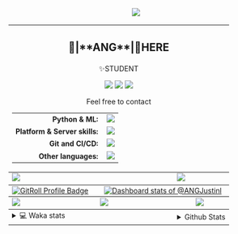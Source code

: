 <link rel="stylesheet" href="table{table-layout:fixed;word-break:break-all;}">

<p align="center">
  <picture>
    <img src="https://readme-typing-svg.herokuapp.com?size=25&duration=2500&color=8C43EA&vCenter=true&width=200&height=40&lines=%F0%9F%8C%B1ANGJustinl%F0%9F%8C%B1+!" />
  </picture>
</p>


<table align="center">
  <td colspan="6">
    <h2><p align="center">🥛|**ANG**|🥛HERE</h2>
    <p align="center">✨STUDENT</p>
    <p align="center">
    <a href="mailto:ANGJustinl@gmail.com"><img src="https://img.shields.io/badge/Email-ANGJustinl@gmail.com-6A5ACD?style=flat-square&logoColor=fff" /></a>
    <a href="https://ANGForever.top"><img src="https://img.shields.io/badge/Website-ANGForever.top-3A2ALD?style=flat-square&logoColor=fff" /></a>
    <a href="https://www.angforever.top"><img src="https://img.shields.io/badge/AboutMe-ANGJustinl-12224D?style=flat-square&logoColor=fff" /></a>
    </p>
    <div align="center">
      <p>Feel free to contact</p>
        <table>
          <tbody>
            <tr>
              <td align="right" style="padding-right: 10px;"><strong>Python & ML:</strong></td>
              <td>
                <img src="https://skillicons.dev/icons?perline=15&i=python,pytorch,fastapi" />
              </td>
            </tr>
            <tr>
              <td align="right" style="padding-right: 10px;"><strong>Platform & Server skills:</strong></td>
              <td>
                <img src="https://skillicons.dev/icons?perline=15&i=windows,debian,vscode,docker,nginx" />
              </td>
            </tr>
            <tr>
              <td align="right" style="padding-right: 10px;"><strong>Git and CI/CD:</strong></td>
              <td>
                <img src="https://skillicons.dev/icons?perline=15&i=github,githubactions,md" />
              </td>
            </tr>
            <tr>
              <td align="right" style="padding-right: 10px;"><strong>Other languages:</strong></td>
              <td>
                <img src="https://skillicons.dev/icons?perline=15&i=html,go,ros,lua,c,latex,bash" />
              </td>
            </tr>
          </tbody>
        </table>
    </div>
<tbody>
  <tr style="vertical-align: top;">
    <td colspan="3"><a href="https://github.com/anuraghazra/github-readme-stats">
      <picture>
        <source media="(prefers-color-scheme: dark)" srcset="https://github-readme-stats.vercel.app/api?username=ANGJustinl&theme=dark&count_private=true&show_icons=true&hide_border=true&bg_color=0000">
        <img height="100%" src="https://github-readme-stats.vercel.app/api?username=ANGJustinl&count_private=true&count_private=true&show_icons=true&hide_border=true&bg_color=0000&format=long" />
      </picture>
    </a></td>
    <td colspan="3"><a href="https://github.com/denvercoder1/github-readme-streak-stats">
      <picture>
        <source media="(prefers-color-scheme: dark)" srcset="https://github-readme-streak-stat-eight.vercel.app/?user=angjustinl&theme=dark&mode=weekly&theme=dark&hide_border=true&background=0000">
        <img height="100%" src="https://github-readme-streak-stat-eight.vercel.app/?user=angjustinl&mode=weekly&hide_border=true&background=0000" />
      </picture>
    </a></td>
  </tr>
</tbody>
<tbody>
 <tr style="vertical-align: top;"> 
   <td colspan="2" style="width: 40%;">
      <a href="https://gitroll.io/profile/uZrqY7KVgYaX4EGtZQSpKAcaT1k52" target="_blank">
        <picture>
          <source media="(prefers-color-scheme: dark)" srcset="https://gitroll.io/api/badges/profiles/v1/uZrqY7KVgYaX4EGtZQSpKAcaT1k52?theme=dark" />
          <img src="https://gitroll.io/api/badges/profiles/v1/uZrqY7KVgYaX4EGtZQSpKAcaT1k52?theme=light" alt="GitRoll Profile Badge" style="width: 100%; height: auto;"/>
        </picture>
      </a>
  </td>

  <td colspan="3" style="width: 60%;">
      <a href="https://next.ossinsight.io/widgets/official/compose-user-dashboard-stats?user_id=96008766" target="_blank" style="display: block" align="center">
        <picture>
          <source media="(prefers-color-scheme: dark)" srcset="https://next.ossinsight.io/widgets/official/compose-user-dashboard-stats/thumbnail.png?user_id=96008766&image_size=auto&color_scheme=dark" width="771" height="auto">
          <img alt="Dashboard stats of @ANGJustinl" src="https://next.ossinsight.io/widgets/official/compose-user-dashboard-stats/thumbnail.png?user_id=96008766&image_size=auto&color_scheme=light" width="771" height="auto" style="width: 100%; height: auto;">
        </picture>
      </a>
  </td>

</tr>
</tbody>
<tbody>
  <tr>
    <td colspan="2"><a href="https://github.com/vn7n24fzkq/github-profile-summary-cards">
      <picture>
        <source media="(prefers-color-scheme: dark)" srcset="http://github-profile-summary-cards-mirror.vercel.app/api/cards/repos-per-language?username=angjustinl&theme=default&border_color=0000&bg_color=0000">
        <img height="100%" src="http://github-profile-summary-cards-mirror.vercel.app/api/cards/repos-per-language?username=angjustinl&hide=typescript,javascript,html,php,css&theme=default&border_color=0000&bg_color=0000" />
      </picture>
    </a></td>
    <td colspan="2"><a href="https://github.com/anuraghazra/github-readme-stats">
      <picture>
        <source media="(prefers-color-scheme: dark)" srcset="https://github-readme-stats.vercel.app/api/top-langs/?username=angjustinl&theme=dark&bg_color=0000&hide_border=true&hide=javascript,html,css">
        <img height="100%" src="https://github-readme-stats.vercel.app/api/top-langs/?username=angjustinl&hide=typescript,javascript,html,php,css&border_color=0000&bg_color=0000&hide_border=true" />
      </picture>
    </a></td>
    <td colspan="2"><a href="https://github.com/vn7n24fzkq/github-profile-summary-cards">
      <picture>
        <source media="(prefers-color-scheme: dark)" srcset="http://github-profile-summary-cards-mirror.vercel.app/api/cards/productive-time?username=angjustinl&utcOffset=8&theme=nord_dark&border_color=0000&bg_color=0000">
        <img height="100%" src="http://github-profile-summary-cards-mirror.vercel.app/api/cards/productive-time?username=angjustinl&utcOffset=8&theme=nord_bright&border_color=0000&bg_color=0000" />
      </picture>
    </a></td>
  </tr>
</tbody>
<tbody>
  <tr>
    <td colspan="3">
      <details>
        <summary> 💻 Waka stats</summary>
<p align="center">

<!--START_SECTION:waka-->
![Code Time](http://img.shields.io/badge/Code%20Time-1%2C660%20hrs%2017%20mins-blue)

**I'm an Early 🐤** 

```text
🌞 Morning                1133 commits        █████████░░░░░░░░░░░░░░░░   34.50 % 
🌆 Daytime                1047 commits        ████████░░░░░░░░░░░░░░░░░   31.88 % 
🌃 Evening                1025 commits        ████████░░░░░░░░░░░░░░░░░   31.21 % 
🌙 Night                  79 commits          █░░░░░░░░░░░░░░░░░░░░░░░░   02.41 % 
```


📊 **This Week I Spent My Time On** 

```text
🕑︎ Time Zone: Asia/Shanghai

💬 Programming Languages: 
Other                    31 hrs 35 mins      █████████████████░░░░░░░░   68.26 % 
Python                   10 hrs 9 mins       █████░░░░░░░░░░░░░░░░░░░░   21.95 % 
Markdown                 2 hrs 51 mins       ██░░░░░░░░░░░░░░░░░░░░░░░   06.16 % 
TOML                     30 mins             ░░░░░░░░░░░░░░░░░░░░░░░░░   01.10 % 
Lua                      17 mins             ░░░░░░░░░░░░░░░░░░░░░░░░░   00.62 % 

🔥 Editors: 
Edge                     36 hrs 34 mins      ████████████████████░░░░░   79.03 % 
VS Code                  9 hrs 42 mins       █████░░░░░░░░░░░░░░░░░░░░   20.97 % 

🐱‍💻 Projects: 
ASFConnector             11 hrs 44 mins      ██████░░░░░░░░░░░░░░░░░░░   25.39 % 
anGANGBOT                8 hrs 19 mins       ████░░░░░░░░░░░░░░░░░░░░░   17.99 % 
MatX_portable            6 hrs 26 mins       ███░░░░░░░░░░░░░░░░░░░░░░   13.93 % 
LoCyanFrpHelpDocs        5 hrs 54 mins       ███░░░░░░░░░░░░░░░░░░░░░░   12.76 % 
nonebot_plugin_archisteam2 hrs 51 mins       ██░░░░░░░░░░░░░░░░░░░░░░░   06.18 % 

💻 Operating System: 
Windows                  37 hrs 23 mins      ████████████████████░░░░░   80.80 % 
Linux                    8 hrs 53 mins       █████░░░░░░░░░░░░░░░░░░░░   19.20 % 
```

**I Mostly Code in Python** 

```text
Python                   32 repos            ███████████████░░░░░░░░░░   59.26 % 
JavaScript               6 repos             ███░░░░░░░░░░░░░░░░░░░░░░   11.11 % 
HTML                     5 repos             ██░░░░░░░░░░░░░░░░░░░░░░░   09.26 % 
Go                       4 repos             ██░░░░░░░░░░░░░░░░░░░░░░░   07.41 % 
TypeScript               3 repos             █░░░░░░░░░░░░░░░░░░░░░░░░   05.56 % 
```




 Last Updated on 01/11/2025 02:06:44 UTC
<!--END_SECTION:waka-->
</p>      
</td><td colspan="3">
      <details>
        <summary> Github Stats</summary>
<p align="center">

<p align="center">
          <img src="github-metrics.svg" alt="typing-svg">
        </p>
      </details>
</td>
</table>
